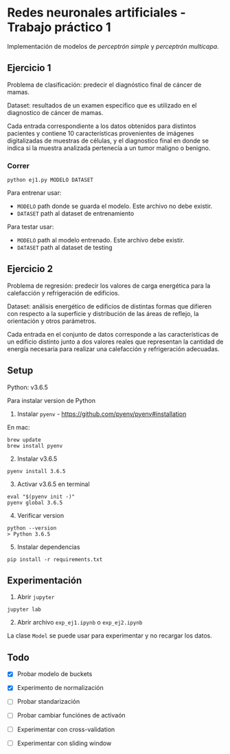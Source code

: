 # Redes neuronales artificiales - Trabajo práctico 1

Implementación de modelos de _perceptrón simple_ y _perceptrón multicapa_.

## Ejercicio 1

Problema de clasificación: predecir el diagnóstico final de cáncer de mamas.

Dataset: resultados de un examen especifico que es utilizado en el diagnostico de
cáncer de mamas.

Cada entrada correspondiente a los datos obtenidos para distintos pacientes y
contiene 10 características provenientes de imágenes digitalizadas de muestras de
células, y el diagnostico final en donde se indica si la muestra analizada
pertenecía a un tumor maligno o benigno.

### Correr

```
python ej1.py MODELO DATASET
```

Para entrenar usar:

- `MODELO` path donde se guarda el modelo. Este archivo no debe existir.
- `DATASET` path al dataset de entrenamiento

Para testar usar:

- `MODELO` path al modelo entrenado. Este archivo debe existir.
- `DATASET` path al dataset de testing

## Ejercicio 2

Problema de regresión: predecir los valores de carga energética para la calefacción y
refrigeración de edificios.

Dataset: análisis energético de edificios de distintas formas que difieren con
respecto a la superficie y distribución de las áreas de reflejo, la orientación y
otros parámetros.

Cada entrada en el conjunto de datos corresponde a las características de un edificio
distinto junto a dos valores reales que representan la cantidad de energía necesaria
para realizar una calefacción y refrigeración adecuadas.

## Setup

Python: v3.6.5

Para instalar version de Python

1. Instalar `pyenv` - https://github.com/pyenv/pyenv#installation

  En mac:

  ```
  brew update
  brew install pyenv
  ```

2. Instalar v3.6.5

  ```
  pyenv install 3.6.5
  ```

3. Activar v3.6.5 en terminal

  ```
  eval "$(pyenv init -)"
  pyenv global 3.6.5
  ```

4. Verificar version

  ```
  python --version
  > Python 3.6.5
  ```

5. Instalar dependencias

  ```
  pip install -r requirements.txt
  ```

## Experimentación

1. Abrir `jupyter`

  ```
  jupyter lab
  ```

2. Abrir archivo `exp_ej1.ipynb` o `exp_ej2.ipynb`

La clase `Model` se puede usar para experimentar y no recargar los datos.

## Todo

- [x] Probar modelo de buckets
- [x] Experimento de normalización


- [ ] Probar standarización
- [ ] Probar cambiar funciónes de activaón


- [ ] Experimentar con cross-validation
- [ ] Experimentar con sliding window

